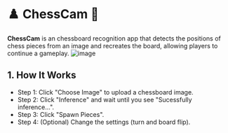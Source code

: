 # ♟️ ChessCam 📸

**ChessCam** is an chessboard recognition app that detects the positions of chess pieces from an image and recreates the board, allowing players to continue a gameplay.
![image](https://github.com/user-attachments/assets/dfc3d2ca-3168-4c2f-beb1-59ed653178bd)


## 1. How It Works
- Step 1: Click "Choose Image" to upload a chessboard image.
- Step 2: Click "Inference" and wait until you see "Sucessfully inference...".
- Step 3: Click "Spawn Pieces".
- Step 4: (Optional) Change the settings (turn and board flip).


